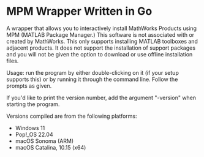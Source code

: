 # MPM Wrapper Written in Go
A wrapper that allows you to interactively install MathWorks Products using MPM (MATLAB Package Manager.) This software is not associated with or created by MathWorks. This only supports installing MATLAB toolboxes and adjacent products. It does not support the installation of support packages and you will not be given the option to download or use offline installation files.

Usage: run the program by either double-clicking on it (if your setup supports this) or by running it through the command line. Follow the prompts as given.

If you'd like to print the version number, add the argument "-version" when starting the program.

Versions compiled are from the following platforms:

- Windows 11
- Pop!_OS 22.04
- macOS Sonoma (ARM)
- macOS Catalina, 10.15 (x64)